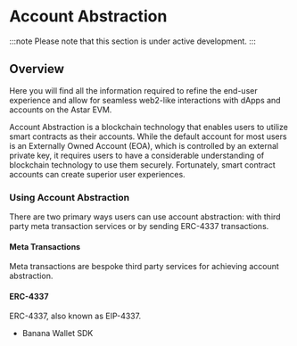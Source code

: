 # Account Abstraction

:::note
Please note that this section is under active development.
:::

## Overview

Here you will find all the information required to refine the end-user experience and allow for seamless web2-like interactions with dApps and accounts on the Astar EVM.

Account Abstraction is a blockchain technology that enables users to utilize smart contracts as their accounts. While the default account for most users is an Externally Owned Account (EOA), which is controlled by an external private key, it requires users to have a considerable understanding of blockchain technology to use them securely. Fortunately, smart contract accounts can create superior user experiences.

### Using Account Abstraction

There are two primary ways users can use account abstraction: with third party meta transaction services or by sending ERC-4337 transactions.

#### Meta Transactions

Meta transactions are bespoke third party services for achieving account abstraction.

#### ERC-4337

ERC-4337, also known as EIP-4337.

- Banana Wallet SDK

<br/>
